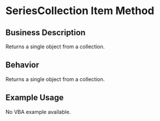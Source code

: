 # SeriesCollection Item Method

## Business Description
Returns a single object from a collection.

## Behavior
Returns a single object from a collection.

## Example Usage
No VBA example available.
